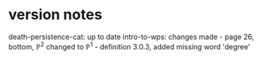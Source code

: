 # version notes

death-persistence-cat: up to date
intro-to-wps: changes made
    - page 26, bottom, $\mathbb{P}^2$ changed to $\mathbb{P}^1$
    - definition 3.0.3, added missing word 'degree'
